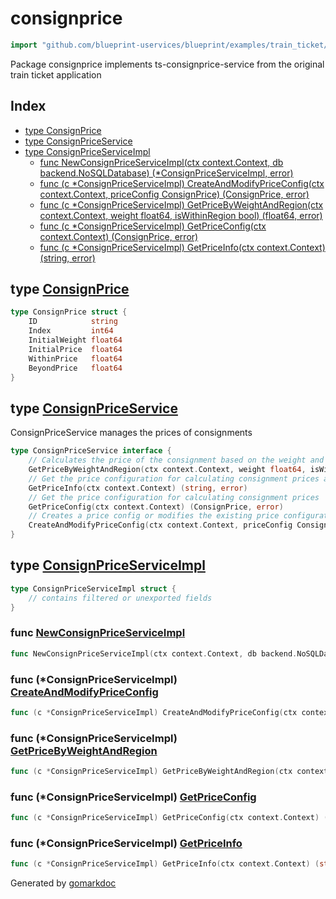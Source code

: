 <!-- Code generated by gomarkdoc. DO NOT EDIT -->

# consignprice

```go
import "github.com/blueprint-uservices/blueprint/examples/train_ticket/workflow/consignprice"
```

Package consignprice implements ts\-consignprice\-service from the original train ticket application

## Index

- [type ConsignPrice](<#ConsignPrice>)
- [type ConsignPriceService](<#ConsignPriceService>)
- [type ConsignPriceServiceImpl](<#ConsignPriceServiceImpl>)
  - [func NewConsignPriceServiceImpl\(ctx context.Context, db backend.NoSQLDatabase\) \(\*ConsignPriceServiceImpl, error\)](<#NewConsignPriceServiceImpl>)
  - [func \(c \*ConsignPriceServiceImpl\) CreateAndModifyPriceConfig\(ctx context.Context, priceConfig ConsignPrice\) \(ConsignPrice, error\)](<#ConsignPriceServiceImpl.CreateAndModifyPriceConfig>)
  - [func \(c \*ConsignPriceServiceImpl\) GetPriceByWeightAndRegion\(ctx context.Context, weight float64, isWithinRegion bool\) \(float64, error\)](<#ConsignPriceServiceImpl.GetPriceByWeightAndRegion>)
  - [func \(c \*ConsignPriceServiceImpl\) GetPriceConfig\(ctx context.Context\) \(ConsignPrice, error\)](<#ConsignPriceServiceImpl.GetPriceConfig>)
  - [func \(c \*ConsignPriceServiceImpl\) GetPriceInfo\(ctx context.Context\) \(string, error\)](<#ConsignPriceServiceImpl.GetPriceInfo>)


<a name="ConsignPrice"></a>
## type [ConsignPrice](<https://gitlab.mpi-sws.org/cld/blueprint2/blueprint/blob/main/examples/train_ticket/workflow/consignprice/data.go#L3-L10>)



```go
type ConsignPrice struct {
    ID            string
    Index         int64
    InitialWeight float64
    InitialPrice  float64
    WithinPrice   float64
    BeyondPrice   float64
}
```

<a name="ConsignPriceService"></a>
## type [ConsignPriceService](<https://gitlab.mpi-sws.org/cld/blueprint2/blueprint/blob/main/examples/train_ticket/workflow/consignprice/consignPriceService.go#L14-L23>)

ConsignPriceService manages the prices of consignments

```go
type ConsignPriceService interface {
    // Calculates the price of the consignment based on the weight and the region
    GetPriceByWeightAndRegion(ctx context.Context, weight float64, isWithinRegion bool) (float64, error)
    // Get the price configuration for calculating consignment prices as a string
    GetPriceInfo(ctx context.Context) (string, error)
    // Get the price configuration for calculating consignment prices
    GetPriceConfig(ctx context.Context) (ConsignPrice, error)
    // Creates a price config or modifies the existing price configuration
    CreateAndModifyPriceConfig(ctx context.Context, priceConfig ConsignPrice) (ConsignPrice, error)
}
```

<a name="ConsignPriceServiceImpl"></a>
## type [ConsignPriceServiceImpl](<https://gitlab.mpi-sws.org/cld/blueprint2/blueprint/blob/main/examples/train_ticket/workflow/consignprice/consignPriceService.go#L25-L27>)



```go
type ConsignPriceServiceImpl struct {
    // contains filtered or unexported fields
}
```

<a name="NewConsignPriceServiceImpl"></a>
### func [NewConsignPriceServiceImpl](<https://gitlab.mpi-sws.org/cld/blueprint2/blueprint/blob/main/examples/train_ticket/workflow/consignprice/consignPriceService.go#L29>)

```go
func NewConsignPriceServiceImpl(ctx context.Context, db backend.NoSQLDatabase) (*ConsignPriceServiceImpl, error)
```



<a name="ConsignPriceServiceImpl.CreateAndModifyPriceConfig"></a>
### func \(\*ConsignPriceServiceImpl\) [CreateAndModifyPriceConfig](<https://gitlab.mpi-sws.org/cld/blueprint2/blueprint/blob/main/examples/train_ticket/workflow/consignprice/consignPriceService.go#L93>)

```go
func (c *ConsignPriceServiceImpl) CreateAndModifyPriceConfig(ctx context.Context, priceConfig ConsignPrice) (ConsignPrice, error)
```



<a name="ConsignPriceServiceImpl.GetPriceByWeightAndRegion"></a>
### func \(\*ConsignPriceServiceImpl\) [GetPriceByWeightAndRegion](<https://gitlab.mpi-sws.org/cld/blueprint2/blueprint/blob/main/examples/train_ticket/workflow/consignprice/consignPriceService.go#L33>)

```go
func (c *ConsignPriceServiceImpl) GetPriceByWeightAndRegion(ctx context.Context, weight float64, isWithinRegion bool) (float64, error)
```



<a name="ConsignPriceServiceImpl.GetPriceConfig"></a>
### func \(\*ConsignPriceServiceImpl\) [GetPriceConfig](<https://gitlab.mpi-sws.org/cld/blueprint2/blueprint/blob/main/examples/train_ticket/workflow/consignprice/consignPriceService.go#L72>)

```go
func (c *ConsignPriceServiceImpl) GetPriceConfig(ctx context.Context) (ConsignPrice, error)
```



<a name="ConsignPriceServiceImpl.GetPriceInfo"></a>
### func \(\*ConsignPriceServiceImpl\) [GetPriceInfo](<https://gitlab.mpi-sws.org/cld/blueprint2/blueprint/blob/main/examples/train_ticket/workflow/consignprice/consignPriceService.go#L50>)

```go
func (c *ConsignPriceServiceImpl) GetPriceInfo(ctx context.Context) (string, error)
```



Generated by [gomarkdoc](<https://github.com/princjef/gomarkdoc>)
